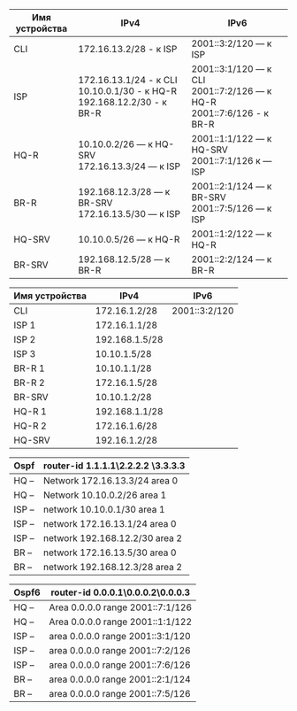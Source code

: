 

|Имя устройства | IPv4 | IPv6 |
|------------|------|------|
| CLI | 172\.16.13.2/28 - к ISP |  2001::3:2/120 — к ISP |
| ISP | 172\.16.13.1/24 - к CLI<br />10\.10.0.1/30 - к HQ-R<br />192\.168.12.2/30 - к BR-R | 2001::3:1/120 — к CLI<br />2001::7:2/126 — к HQ-R<br />2001::7:6/126 - к BR-R |
| HQ-R | 10\.10.0.2/26  — к HQ-SRV  <br />172\.16.13.3/24  — к ISP  | 2001::1:1/122 — к HQ-SRV<br />2001::7:1/126 к — ISP |
| BR-R | 192\.168.12.3/28 — к BR-SRV 172.16.13.5/30 — к ISP | 2001::2:1/124 — к BR-SRV 2001::7:5/126 — к ISP |
| HQ-SRV | 10\.10.0.5/26 — к HQ-R  | 2001::1:2/122 — к HQ-R |
| BR-SRV | 192\.168.12.5/28 — к BR-R  | 2001::2:2/124 — к BR-R |


|Имя устройства | IPv4 | IPv6 |
|------------|------|------|
| CLI | 172.16.1.2/28 | 2001::3:2/120
| ISP 1 | 172.16.1.1/28 | |
| ISP 2 | 192.168.1.5/28 | |
| ISP 3 | 10.10.1.5/28 | |
| BR-R 1 | 10.10.1.1/28 | |
| BR-R 2 | 172.16.1.5/28 | |
| BR-SRV | 10.10.1.2/28 | |
| HQ-R 1 | 192.168.1.1/28 | |
| HQ-R 2 | 172.16.1.6/28 | |
| HQ-SRV | 192.16.1.2/28 | |

Ospf |router-id 1.1.1.1\2.2.2.2 \3.3.3.3
|------------|------------|
| HQ – |Network 172.16.13.3/24 area 0  |
| HQ – |Network 10.10.0.2/26 area 1 |
| ISP – |network 10.10.0.1/30 area 1 | 
| ISP – |network 172.16.13.1/24 area 0 |
| ISP – |network 192.168.12.2/30 area 2 |
| BR – |network 172.16.13.5/30 area 0 |
| BR – | network 192.168.12.3/28 area 2 |

Ospf6 | router-id 0.0.0.1\0.0.0.2\0.0.0.3
|------------|------------|
HQ – | Area 0.0.0.0 range 2001::7:1/126
HQ – | Area 0.0.0.0 range 2001::1:1/122
ISP – |area 0.0.0.0 range 2001::3:1/120
ISP – |area 0.0.0.0 range 2001::7:2/126
ISP – |area 0.0.0.0 range 2001::7:6/126
BR – |area 0.0.0.0 range 2001::2:1/124
BR – |area 0.0.0.0 range 2001::7:5/126


